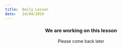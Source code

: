 ```yaml
---
title:  Daily Lesson
date:   24/04/2019
---
```


### <center>We are working on this lesson</center>
<center>Please come back later</center>